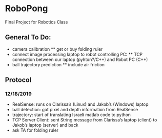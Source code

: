 ﻿# RoboPong
Final Project for Robotics Class

## General To Do:
* camera calibration
** get or buy folding ruler
* connect image processing laptop to robot controlling PC:
** TCP connection between our laptop (pyhton?/C++) and Robot PC (C++)
* ball trajectory prediction
** include air friction

## Protocol
### 12/18/2019
* RealSense: runs on Clarissa’s (Linux) and Jakob’s (Windows) laptop
* ball detection: got pixel and depth information from RealSense
* trajectory: start of translating Israeli matlab code to python
* TCP Server Client: sent String message from Clarissa’s laptop (client) to Jakob’s laptop (server) and back
* ask TA for folding ruler


